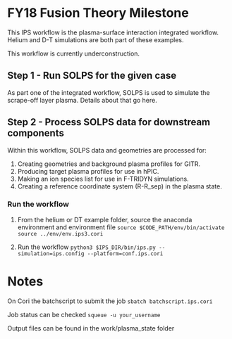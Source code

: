 # FY18 Fusion Theory Milestone
This IPS workflow is the plasma-surface interaction integrated workflow.
Helium and D-T simulations are both part of these examples.

This workflow is currently underconstruction.
## Step 1 - Run SOLPS for the given case
As part one of the integrated workflow, SOLPS is used to simulate the scrape-off layer plasma.
Details about that go here.

## Step 2 - Process SOLPS data for downstream components
Within this workflow, SOLPS data and geometries are processed for:
1. Creating geometries and background plasma profiles for GITR.
2. Producing target plasma profiles for use in hPIC.
3. Making an ion species list for use in F-TRIDYN simulations.
4. Creating a reference coordinate system (R-R_sep) in the plasma state. 

### Run the workflow
1. From the helium or DT example folder, source the anaconda environment and environment file
```source $CODE_PATH/env/bin/activate```
```source ../env/env.ips3.cori```

2. Run the workflow
```python3 $IPS_DIR/bin/ips.py --simulation=ips.config --platform=conf.ips.cori```

# Notes

On Cori the batchscript to submit the job
```sbatch batchscript.ips.cori```

Job status can be checked
```squeue -u your_username```

Output files can be found in the work/plasma_state folder
